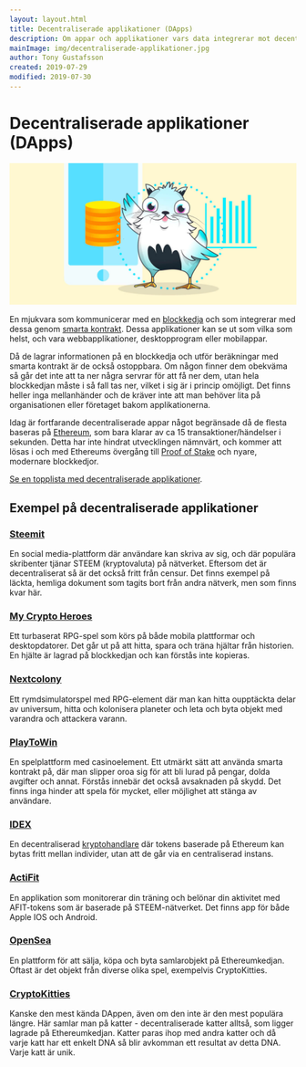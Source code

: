```yaml
---
layout: layout.html
title: Decentraliserade applikationer (DApps)
description: Om appar och applikationer vars data integrerar mot decentraliserade system och blockkedjor. Detta möjliggör ostoppbara och ocensurerbara applikationer.
mainImage: img/decentraliserade-applikationer.jpg
author: Tony Gustafsson
created: 2019-07-29
modified: 2019-07-30
---
```


# Decentraliserade applikationer (DApps)

![CryptoKitties](../img/decentraliserade-applikationer.jpg 'CryptoKitties')

En mjukvara som kommunicerar med en [blockkedja](/tekniker/blockkedjor.html) och som integrerar med dessa genom [smarta kontrakt](/tekniker/smarta-kontrakt.html). Dessa applikationer kan se ut som vilka som helst, och vara webbapplikationer, desktopprogram eller mobilappar.

Då de lagrar informationen på en blockkedja och utför beräkningar med smarta kontrakt är de också ostoppbara. Om någon finner dem obekväma så går det inte att ta ner några servrar för att få ner dem, utan hela blockkedjan måste i så fall tas ner, vilket i sig är i princip omöjligt. Det finns heller inga mellanhänder och de kräver inte att man behöver lita på organisationen eller företaget bakom applikationerna.

Idag är fortfarande decentraliserade appar något begränsade då de flesta baseras på [Ethereum](/kryptovalutor/ethereum.html), som bara klarar av ca 15 transaktioner/händelser i sekunden. Detta har inte hindrat utvecklingen nämnvärt, och kommer att lösas i och med Ethereums övergång till [Proof of Stake](/tekniker/proof-of-stake.html) och nyare, modernare blockkedjor.

[Se en topplista med decentraliserade applikationer](https://www.stateofthedapps.com/).

## Exempel på decentraliserade applikationer

### [Steemit](https://steemit.com/)

En social media-plattform där användare kan skriva av sig, och där populära skribenter tjänar STEEM (kryptovaluta) på nätverket. Eftersom det är decentraliserat så är det också fritt från censur. Det finns exempel på läckta, hemliga dokument som tagits bort från andra nätverk, men som finns kvar här.

### [My Crypto Heroes](https://www.mycryptoheroes.net/)

Ett turbaserat RPG-spel som körs på både mobila plattformar och desktopdatorer. Det går ut på att hitta, spara och träna hjältar från historien. En hjälte är lagrad på blockkedjan och kan förstås inte kopieras.

### [Nextcolony](https://nextcolony.io/)

Ett rymdsimulatorspel med RPG-element där man kan hitta oupptäckta delar av universum, hitta och kolonisera planeter och leta och byta objekt med varandra och attackera varann.

### [PlayToWin](https://playtowin.io/)

En spelplattform med casinoelement. Ett utmärkt sätt att använda smarta kontrakt på, där man slipper oroa sig för att bli lurad på pengar, dolda avgifter och annat. Förstås innebär det också avsaknaden på skydd. Det finns inga hinder att spela för mycket, eller möjlighet att stänga av användare.

### [IDEX](https://idex.market)

En decentraliserad [kryptohandlare](/marknaden/kryptohandlare.html) där tokens baserade på Ethereum kan bytas fritt mellan individer, utan att de går via en centraliserad instans.

### [ActiFit](https://actifit.io)

En applikation som monitorerar din träning och belönar din aktivitet med AFIT-tokens som är baserade på STEEM-nätverket. Det finns app för både Apple IOS och Android.

### [OpenSea](https://opensea.io/)

En plattform för att sälja, köpa och byta samlarobjekt på Ethereumkedjan. Oftast är det objekt från diverse olika spel, exempelvis CryptoKitties.

### [CryptoKitties](http://www.cryptokitties.co)

Kanske den mest kända DAppen, även om den inte är den mest populära längre. Här samlar man på katter - decentraliserade katter alltså, som ligger lagrade på Ethereumkedjan. Katter paras ihop med andra katter och då varje katt har ett enkelt DNA så blir avkomman ett resultat av detta DNA. Varje katt är unik.
